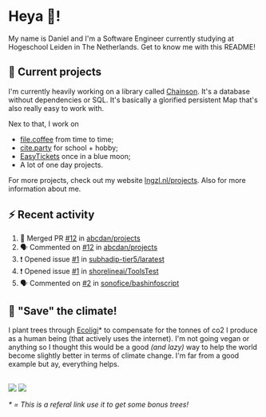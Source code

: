 # Heya 👋!

My name is Daniel and I'm a Software Engineer currently studying at Hogeschool Leiden in The Netherlands. Get to know me with this README!

## 💪 Current projects
I'm currently heavily working on a library called [Chainson](https://github.com/abcdan/chainson). It's a database without dependencies or SQL. It's basically a glorified persistent Map that's also really easy to work with.

Nex to that, I work on
- [file.coffee](https://file.coffee) from time to time;
- [cite.party](https://cite.party) for school + hobby;
- [EasyTickets](https://easytickets.xyz) once in a blue moon;
- A lot of one day projects.

For more projects, check out my website [lngzl.nl/projects](https://lngzl.nl/projects). Also for more information about me.

## ⚡ Recent activity
<!--START_SECTION:activity-->
1. 🎉 Merged PR [#12](https://github.com/abcdan/projects/pull/12) in [abcdan/projects](https://github.com/abcdan/projects)
2. 🗣 Commented on [#12](https://github.com/abcdan/projects/issues/12) in [abcdan/projects](https://github.com/abcdan/projects)
3. ❗️ Opened issue [#1](https://github.com/subhadip-tier5/laratest/issues/1) in [subhadip-tier5/laratest](https://github.com/subhadip-tier5/laratest)
4. ❗️ Opened issue [#1](https://github.com/shorelineai/ToolsTest/issues/1) in [shorelineai/ToolsTest](https://github.com/shorelineai/ToolsTest)
5. 🗣 Commented on [#2](https://github.com/sonofice/bashinfoscript/issues/2) in [sonofice/bashinfoscript](https://github.com/sonofice/bashinfoscript)
<!--END_SECTION:activity-->

## 🌳 "Save" the climate!
I plant trees through <a href="https://ecologi.com/lngzl?r=6005cc57f70194001deaedfa">Ecoligi</a>* to compensate for the tonnes of co2 I produce as a human being (that actively uses the internet). I'm not going vegan or anything so I thought this would be a good _(and lazy)_ way to help the world become slightly better in terms of climate change. I'm far from a good example but ay, everything helps.

<br><a href="https://ecologi.com/lngzl?r=6005cc57f70194001deaedfa"><img src="https://img.shields.io/ecologi/trees/lngzl"></a> <a href="https://ecologi.com/lngzl?r=6005cc57f70194001deaedfa"><img src="https://img.shields.io/ecologi/carbon/lngzl"></a>



_\* = This is a referal link use it to get some bonus trees!_
